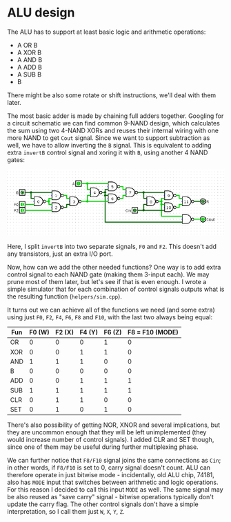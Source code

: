 # ALU design

The ALU has to support at least basic logic and arithmetic operations:
- A OR B
- A XOR B
- A AND B
- A ADD B
- A SUB B
- B

There might be also some rotate or shift instructions, we'll deal with them later.

The most basic adder is made by chaining full adders together. Googling for a circuit schematic
we can find common 9-NAND design, which calculates the sum using two 4-NAND XORs and reuses
their internal wiring with one more NAND to get `Cout` signal. Since we want to support subtraction
as well, we have to allow inverting the `B` signal. This is equivalent to adding extra
`invertB` control signal and xoring it with `B`, using another 4 NAND gates:

![ADD-SUB](images/addsub.png)

Here, I split `invertB` into two separate signals, `F0` and `F2`. This doesn't add any transistors,
just an extra I/O port.

Now, how can we add the other needed functions? One way is to add extra control signal to each
NAND gate (making them 3-input each). We may prune most of them later, but let's see if that is
even enough. I wrote a simple simulator that for each combination of control signals outputs
what is the resulting function (`helpers/sim.cpp`).

It turns out we can achieve all of the functions we need (and some extra) using just 
`F0`, `F2`, `F4`, `F6`, `F8` and `F10`, with the last two always being equal:

| Fun | F0 (W) | F2 (X) | F4 (Y) | F6 (Z) | F8 = F10 (MODE) |
|-----|----|----|----|----|----------|
|  OR | 0  | 0  | 0  | 1  | 0        |
| XOR | 0  | 0  | 1  | 1  | 0        |
| AND | 1  | 1  | 1  | 0  | 0        |
|   B | 0  | 0  | 0  | 0  | 0        |
| ADD | 0  | 0  | 1  | 1  | 1        |
| SUB | 1  | 1  | 1  | 1  | 1        |
| CLR | 0  | 1  | 1  | 0  | 0        |
| SET | 0  | 1  | 0  | 1  | 0        |

There's also possibility of getting NOR, XNOR and several implications, but they are uncommon enough
that they will be left unimplemented (they would increase number of control signals). I added CLR
and SET though, since one of them may be useful during further multiplexing phase.

We can further notice that `F8/F10` signal joins the same connections as `Cin`; in other words, if `F8/F10`
is set to 0, carry signal doesn't count. ALU can therefore operate in just bitwise mode - incidentally,
old ALU chip, 74181, also has `MODE` input that switches between arithmetic and logic operations. For this reason
I decided to call this input `MODE` as well. The same signal may be also reused as "save carry" signal -
bitwise operations typically don't update the carry flag. The other control signals don't have a simple
interpretation, so I call them just `W`, `X`, `Y`, `Z`.
